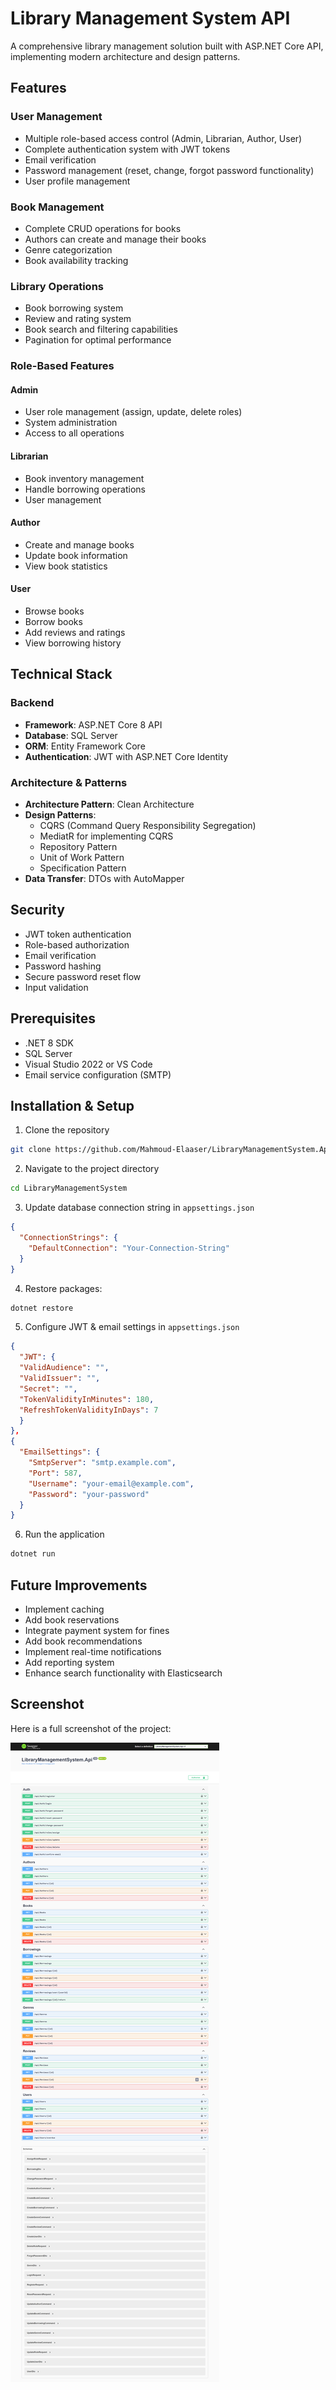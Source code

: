 # Library Management System API

A comprehensive library management solution built with ASP.NET Core API, implementing modern architecture and design patterns.

## Features

### User Management
- Multiple role-based access control (Admin, Librarian, Author, User)
- Complete authentication system with JWT tokens
- Email verification
- Password management (reset, change, forgot password functionality)
- User profile management

### Book Management
- Complete CRUD operations for books
- Authors can create and manage their books
- Genre categorization
- Book availability tracking

### Library Operations
- Book borrowing system
- Review and rating system
- Book search and filtering capabilities
- Pagination for optimal performance

### Role-Based Features

#### Admin
- User role management (assign, update, delete roles)
- System administration
- Access to all operations

#### Librarian
- Book inventory management
- Handle borrowing operations
- User management

#### Author
- Create and manage books
- Update book information
- View book statistics

#### User
- Browse books
- Borrow books
- Add reviews and ratings
- View borrowing history

## Technical Stack

### Backend
- **Framework**: ASP.NET Core 8 API
- **Database**: SQL Server
- **ORM**: Entity Framework Core
- **Authentication**: JWT with ASP.NET Core Identity

### Architecture & Patterns
- **Architecture Pattern**: Clean Architecture
- **Design Patterns**:
  - CQRS (Command Query Responsibility Segregation)
  - MediatR for implementing CQRS
  - Repository Pattern
  - Unit of Work Pattern
  - Specification Pattern
- **Data Transfer**: DTOs with AutoMapper

## Security

- JWT token authentication
- Role-based authorization
- Email verification
- Password hashing
- Secure password reset flow
- Input validation

## Prerequisites

- .NET 8 SDK
- SQL Server
- Visual Studio 2022 or VS Code
- Email service configuration (SMTP)

## Installation & Setup

1. Clone the repository
```bash
git clone https://github.com/Mahmoud-Elaaser/LibraryManagementSystem.Api
```

2. Navigate to the project directory
```bash
cd LibraryManagementSystem
```

3. Update database connection string in `appsettings.json`
```json
{
  "ConnectionStrings": {
    "DefaultConnection": "Your-Connection-String"
  }
}
```

4. Restore packages:
```bash
dotnet restore
```

5. Configure JWT & email settings in `appsettings.json`
```json
{
  "JWT": {
  "ValidAudience": "",
  "ValidIssuer": "",
  "Secret": "",
  "TokenValidityInMinutes": 180,
  "RefreshTokenValidityInDays": 7
  }
},
{
  "EmailSettings": {
    "SmtpServer": "smtp.example.com",
    "Port": 587,
    "Username": "your-email@example.com",
    "Password": "your-password"
  }
}
```

6. Run the application
```bash
dotnet run
```
<!--
## API Endpoints

### Authentication
- POST `/api/auth/register` - User registration
- POST `/api/auth/login` - User login
- POST `/api/auth/forgot-password` - Initiate password reset
- POST `/api/auth/reset-password` - Complete password reset
- POST `/api/auth/change-password` - Change password
- GET `/api/auth/confirm-email` - Email confirmation
- POST `/api/auth/assign-role` - Assign role to user
- PUT `/api/auth/update-role` - Update user role
- DELETE `/api/auth/delete-role` - Remove role from user

### Books
- GET `/api/books` - Get all books (with pagination)
- GET `/api/books/{id}` - Get specific book
- POST `/api/books` - Create new book (Author role)
- PUT `/api/books/{id}` - Update book
- DELETE `/api/books/{id}` - Delete book

### Authors
- GET `/api/authors` - Get all authors
- GET `/api/authors/{id}` - Get specific author
- GET `/api/authors/{id}/books` - Get author's books

### Borrowing
- POST `/api/borrowing` - Borrow a book
- PUT `/api/borrowing/{id}` - Return a book
- GET `/api/borrowing/user/{userId}` - Get user's borrowing history

### Reviews
- POST `/api/reviews` - Add book review
- GET `/api/reviews/book/{bookId}` - Get book reviews
- PUT `/api/reviews/{id}` - Update review
- DELETE `/api/reviews/{id}` - Delete review

### Genres
- GET `/api/genres` - Get all genres
- POST `/api/genres` - Create new genre
- PUT `/api/genres/{id}` - Update genre
- DELETE `/api/genres/{id}` - Delete genre




## 🧪 Testing

Run unit tests:
```bash
dotnet test
```
-->
## Future Improvements

- Implement caching
- Add book reservations
- Integrate payment system for fines
- Add book recommendations
- Implement real-time notifications
- Add reporting system
- Enhance search functionality with Elasticsearch

## Screenshot

Here is a full screenshot of the project:

![Screenshot](https://github.com/Mahmoud-Elaaser/LibraryManagementSystem.Api/blob/master/LibraryAPI.png)

